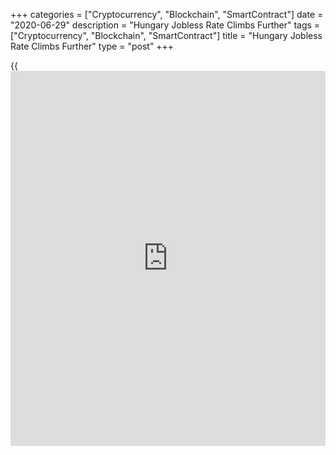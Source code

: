 +++
categories = ["Cryptocurrency", "Blockchain", "SmartContract"]
date = "2020-06-29"
description = "Hungary Jobless Rate Climbs Further"
tags = ["Cryptocurrency", "Blockchain", "SmartContract"]
title = "Hungary Jobless Rate Climbs Further"
type = "post"
+++

{{<iframe id="large-banner" src="https://www.bounty.group/#slide=24.0" width="100%" height="600" scrolling="no" style="border: 0px solid rgb(216, 221, 230); border-radius: 3px;">}}

Hungary's jobless rate rose to its highest level in nearly two years
during the March to May period, when the [coronavirus][1] pandemic
caused severe economic disruption in the country and across Europe, data
from the Hungarian Central Statistical Office showed on Monday.

The jobless rate rose to 4.1 percent during the March to May period from
3.8 percent during the February to April period.

A similar higher rate of unemployment was recorded in the three months
ended in September 2017.

The economic consequences of the coronavirus, or Covid-19, epidemic have
already affected the study period in its entirety, so its effects are
reflected in the reported unemployment data, the agency said.

The number of unemployed persons increased by 29,800 persons year-on-
year to 190,200 during March to May. In the previous three months, the
number of jobless were 174,100 persons.

The youth unemployment rate for the 15-24 age group rose by 1.3
percentage points annually to 12.4 percent in the three months ended
May.

The employment rate fell slightly to 59.4 during March to May 59.9 in
the preceding three months.

In the month of May, the average number of unemployed people rose by
28,000 persons monthly to 215,000. Compared to a year ago, the number of
unemployed grew by 55,000 persons.

The unemployment rate rose by 0.6 percentage point monthly, and by by
1.2 percentage points annually, to 4.7 percent in May.

For comments and feedback [contact](https://www.playgroundfx.com/contact/): editorial@rtt[news](https://www.letsplayfx.com/blog/forex-news-website/).com

[Economic News][2]

 **What parts of the world are seeing the best (and worst) economic
performances lately? Click[here][3] to check out our [Econ Scorecard][3]
and find out! See up-to-the-moment [ranking](https://www.playgroundfx.com/blog/crypto-exchange-ranking/)s for the best and worst
performers in [GDP][4], [unemployment rate][5], [inflation][6] and much
more.**

   1. www.rtt[news](https://www.letsplayfx.com/blog/forex-news-website/).com/list/coronavirus.aspx
   2. www.rtt[news](https://www.letsplayfx.com/blog/forex-news-website/).com/Content/EconomicNews.aspx
   3. www.rtt[news](https://www.letsplayfx.com/blog/forex-news-website/).com/economic-scorecard/world-rank/PPI/highest-performance.aspx
   4. www.rtt[news](https://www.letsplayfx.com/blog/forex-news-website/).com/economic-scorecard/world-rank/GDP/highest-performance.aspx
   5. www.rtt[news](https://www.letsplayfx.com/blog/forex-news-website/).com/economic-scorecard/world-rank/unemployment-rate/lowest-performance.aspx
   6. www.rtt[news](https://www.letsplayfx.com/blog/forex-news-website/).com/economic-scorecard/world-rank/CPI/highest-performance.aspx